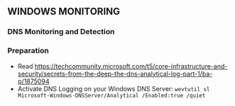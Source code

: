 ## WINDOWS MONITORING
### DNS Monitoring and Detection

### Preparation
- Read https://techcommunity.microsoft.com/t5/core-infrastructure-and-security/secrets-from-the-deep-the-dns-analytical-log-part-1/ba-p/1875094
- Activate DNS Logging on your Windows DNS Server: 
    `wevtutil sl Microsoft-Windows-DNSServer/Analytical /Enabled:true /quiet`
